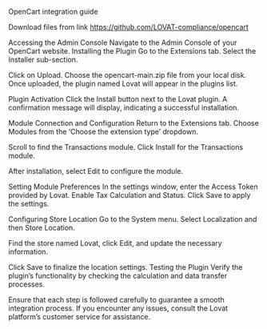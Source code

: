 OpenCart integration guide
 

Download files from link https://github.com/LOVAT-compliance/opencart

 

Accessing the Admin Console
Navigate to the Admin Console of your OpenCart website.
Installing the Plugin
Go to the Extensions tab.
Select the Installer sub-section.


Click on Upload.
Choose the opencart-main.zip file from your local disk.
Once uploaded, the plugin named Lovat will appear in the plugins list.


 

Plugin Activation
Click the Install button next to the Lovat plugin.
A confirmation message will display, indicating a successful installation.


Module Connection and Configuration
Return to the Extensions tab.
Choose Modules from the ‘Choose the extension type’ dropdown.


Scroll to find the Transactions module.
Click Install for the Transactions module.


After installation, select Edit to configure the module.


Setting Module Preferences
In the settings window, enter the Access Token provided by Lovat.
Enable Tax Calculation and Status.
Click Save to apply the settings.
 



Configuring Store Location
Go to the System menu.
Select Localization and then Store Location.


 

Find the store named Lovat, click Edit, and update the necessary information.


Click Save to finalize the location settings.
Testing the Plugin
Verify the plugin’s functionality by checking the calculation and data transfer processes.


Ensure that each step is followed carefully to guarantee a smooth integration process. If you encounter any issues, consult the Lovat platform’s customer service for assistance.
